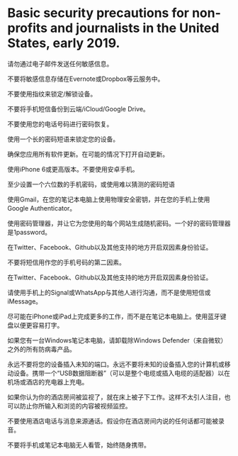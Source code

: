 # Basic security precautions for non-profits and journalists in the United States, early 2019.

请勿通过电子邮件发送任何敏感信息。

不要将敏感信息存储在Evernote或Dropbox等云服务中。

不要使用指纹来锁定/解锁设备。

不要将手机短信备份到云端/iCloud/Google Drive。

不要使用您的电话号码进行密码恢复。

使用一个长的密码短语来锁定您的设备。

确保您应用所有软件更新。在可能的情况下打开自动更新。

使用iPhone 6或更高版本。不要使用安卓手机。

至少设置一个六位数的手机密码，或使用难以猜测的密码短语

使用Gmail，在您的笔记本电脑上使用物理安全密钥，并在您的手机上使用Google Authenticator。

使用密码管理器，并让它为您使用的每个网站生成随机密码。一个好的密码管理器是1password。

在Twitter、Facebook、Github以及其他支持的地方开启双因素身份验证。

不要将短信用作您的手机号码的第二因素。

在Twitter、Facebook、Github以及其他支持的地方开启双因素身份验证。

请使用手机上的Signal或WhatsApp与其他人进行沟通，而不是使用短信或iMessage。

尽可能在iPhone或iPad上完成更多的工作，而不是在笔记本电脑上。使用蓝牙键盘以便更容易打字。

如果您有一台Windows笔记本电脑，请卸载除Windows Defender（来自微软）之外的所有防病毒产品。

永远不要将您的设备插入未知的端口。永远不要将未知的设备插入您的计算机或移动设备。携带一个“USB数据阻断器”（可以是整个电缆或插入电缆的适配器）以在机场或酒店的充电器上充电。

如果你认为你的酒店房间被监视了，就在床上被子下工作。这样不太引人注目，也可以防止你所输入和浏览的内容被视频监控。

不要使用酒店电话与消息来源通话。假设你在酒店房间内说的任何话都可能被录音。

不要将手机或笔记本电脑无人看管，始终随身携带。